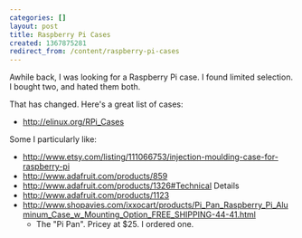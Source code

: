 ```yaml
---
categories: []
layout: post
title: Raspberry Pi Cases
created: 1367875281
redirect_from: /content/raspberry-pi-cases
---
```

Awhile back, I was looking for a Raspberry Pi case.  I found limited selection.  I bought two, and hated them both.  

That has changed.  Here's a great list of cases:

* http://elinux.org/RPi_Cases

Some I particularly like:

* http://www.etsy.com/listing/111066753/injection-moulding-case-for-raspberry-pi
* http://www.adafruit.com/products/859
* http://www.adafruit.com/products/1326#Technical Details
* http://www.adafruit.com/products/1123
* http://www.shopavies.com/ixxocart/products/Pi_Pan_Raspberry_Pi_Aluminum_Case_w_Mounting_Option_FREE_SHIPPING-44-41.html
    * The "Pi Pan".  Pricey at $25.  I ordered one.
